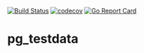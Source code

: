 [![Build Status](https://app.travis-ci.com/muhlemmer/pg_testdata.svg?branch=main)](https://app.travis-ci.com/muhlemmer/pg_testdata)
[![codecov](https://codecov.io/gh/muhlemmer/pg_testdata/branch/main/graph/badge.svg)](https://codecov.io/gh/muhlemmer/pg_testdata)
[![Go Report Card](https://goreportcard.com/badge/github.com/muhlemmer/pg_testdata)](https://goreportcard.com/report/github.com/muhlemmer/pg_testdata)

# pg_testdata
